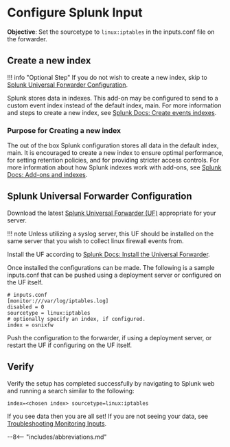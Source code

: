 # Configure Splunk Input

**Objective**: Set the sourcetype to `linux:iptables` in the inputs.conf file on the forwarder.

## Create a new index

!!! info "Optional Step"
    If you do not wish to create a new index, skip to [Splunk Universal Forwarder Configuration](#splunk-universal-forwarder-configuration).

Splunk stores data in indexes. This add-on may be configured to send to a custom event index instead of the default index, main. For more information and steps to create a new index, see [Splunk Docs: Create events indexes](https://docs.splunk.com/Documentation/Splunk/latest/Indexer/Setupmultipleindexes#Create_events_indexes_2).

### Purpose for Creating a new index

The out of the box Splunk configuration stores all data in the default index, main. It is encouraged to create a new index to ensure optimal performance, for setting retention policies, and for providing stricter access controls. For more information about how Splunk indexes work with add-ons, see [Splunk Docs: Add-ons and indexes](https://docs.splunk.com/Documentation/AddOns/released/Overview/Add-onsandindexes).

## Splunk Universal Forwarder Configuration

Download the latest [Splunk Universal Forwarder (UF)](https://www.splunk.com/en_us/download/universal-forwarder.html) appropriate for your server.

!!! note
    Unless utilizing a syslog server, this UF should be installed on the same server that you wish to collect linux firewall events from.

Install the UF according to [Splunk Docs: Install the Universal Forwarder](https://docs.splunk.com/Documentation/Forwarder/latest/Forwarder/Installtheuniversalforwardersoftware).

Once installed the configurations can be made. The following is a sample inputs.conf that can be pushed using a deployment server or configured on the UF itself.

```shell
# inputs.conf
[monitor:///var/log/iptables.log]
disabled = 0
sourcetype = linux:iptables
# optionally specify an index, if configured.
index = osnixfw
```

Push the configuration to the forwarder, if using a deployment server, or restart the UF if configuring on the UF itself.

## Verify

Verify the setup has completed successfully by navigating to Splunk web and running a search similar to the following:

```
index=<chosen index> sourcetype=linux:iptables
```

If you see data then you are all set! If you are not seeing your data, see [Troubleshooting Monitoring Inputs](../troubleshooting/troubleshoot-inputs.md).

--8<-- "includes/abbreviations.md"
